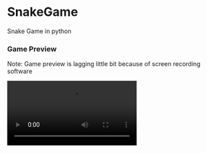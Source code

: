 # SnakeGame
 Snake Game  in python
<h3>Game Preview</h3>
<p>Note: Game preview is lagging little bit because of screen recording software</p>
<body>
<video width="300" controls>
  <source src="https://raw.githubusercontent.com/Harvindar994/SnakeGame/main/Game%20Preview/Rec198.mp4" type="video/mp4">
</video>
</body>
